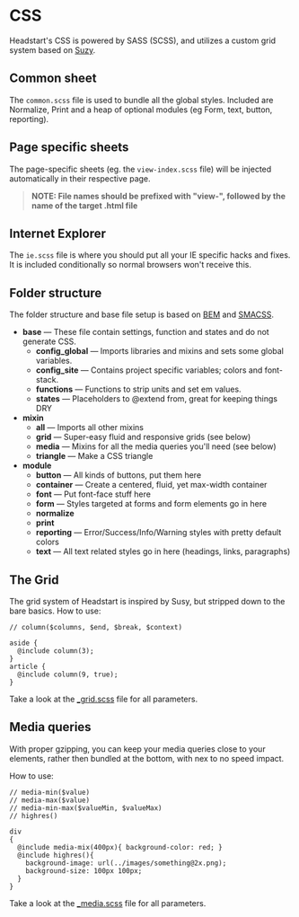 # CSS

Headstart's CSS is powered by SASS (SCSS), and utilizes a custom grid system based on [Suzy](http://susy.oddbird.net).

## Common sheet

The `common.scss` file is used to bundle all the global styles. Included are Normalize, Print and a heap of optional modules (eg Form, text, button, reporting).

## Page specific sheets

The page-specific sheets (eg. the `view-index.scss` file) will be injected automatically in their respective page.

> __NOTE: File names should be prefixed with "view-", followed by the name of the target .html file__

## Internet Explorer

The `ie.scss` file is where you should put all your IE specific hacks and fixes. It is included conditionally so normal browsers won't receive this.

## Folder structure

The folder structure and base file setup is based on [BEM](http://bem.info/method/definitions/) and [SMACSS](http://smacss.com).

 + __base__ — These file contain settings, function and states and do not generate CSS.
   - __config_global__ — Imports libraries and mixins and sets some global variables.
   - __config_site__ — Contains project specific variables; colors and font-stack.
   - __functions__ — Functions to strip units and set em values.
   - __states__ — Placeholders to @extend from, great for keeping things DRY
 + __mixin__
   - __all__ — Imports all other mixins
   - __grid__ — Super-easy fluid and responsive grids (see below)
   - __media__ — Mixins for all the media queries you'll need (see below)
   - __triangle__ — Make a CSS triangle
 + __module__
   - __button__ — All kinds of buttons, put them here
   - __container__ — Create a centered, fluid, yet max-width container
   - __font__ — Put font-face stuff here
   - __form__ — Styles targeted at forms and form elements go in here
   - __normalize__
   - __print__
   - __reporting__ — Error/Success/Info/Warning styles with pretty default colors
   - __text__ — All text related styles go in here (headings, links, paragraphs)

## The Grid

The grid system of Headstart is inspired by Susy, but stripped down to the bare basics.
How to use:

    // column($columns, $end, $break, $context)
    
    aside {
      @include column(3);
    }
    article {
      @include column(9, true);
    }

Take a look at the [_grid.scss](https://github.com/flovan/Headstart/blob/master/app/sass/mixin/_grid.scss) file for all parameters.

## Media queries

With proper gzipping, you can keep your media queries close to your elements, rather then bundled at the bottom, with nex to no speed impact.

How to use:

    // media-min($value)
    // media-max($value)
    // media-min-max($valueMin, $valueMax)
    // highres()
    
    div
    {
      @include media-mix(400px){ background-color: red; }
      @include highres(){
        background-image: url(../images/something@2x.png);
        background-size: 100px 100px;
      }
    }

Take a look at the [_media.scss](https://github.com/flovan/Headstart/blob/master/app/sass/mixin/_media.scss) file for all parameters.
